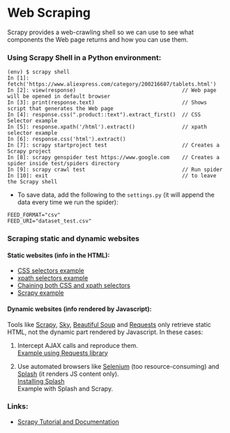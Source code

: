 # Web Scraping

Scrapy provides a web-crawling shell so we can use to see what components the Web page returns and how you can use them.

### Using Scrapy Shell in a Python environment:
```
(env) $ scrapy shell
In [1]: fetch('https://www.aliexpress.com/category/200216607/tablets.html')
In [2]: view(response)                                  // Web page will be opened in default browser
In [3]: print(response.text)                            // Shows script that generates the Web page
In [4]: response.css(".product::text").extract_first()  // CSS Selector example
In [5]: response.xpath('/html').extract()               // xpath selector example
In [6]: response.css('html').extract()
In [7]: scrapy startproject test                        // Creates a Scrapy project
In [8]: scrapy genspider test https://www.google.com    // Creates a spider inside test/spiders directory
In [9]: scrapy crawl test                               // Run spider
In [10]: exit                                           // to leave the Scrapy shell
```

* To save data, add the following to the `settings.py` (it will append the data every time we run the spider):
```
FEED_FORMAT="csv"
FEED_URI="dataset_test.csv"
```

### Scraping static and dynamic websites

#### Static websites (info in the HTML):

* [CSS selectors example](https://github.com/letyrobueno/Python/blob/master/web_scraping/css_selectors.py)
* [xpath selectors example](https://github.com/letyrobueno/Python/blob/master/web_scraping/xpath_selectors.py)
* [Chaining both CSS and xpath selectors](https://github.com/letyrobueno/Python/blob/master/web_scraping/chaining_xpath_css_selectors.py)
* [Scrapy example](https://github.com/letyrobueno/Python/blob/master/web_scraping/spider_bestbuy_scrapy.py)

#### Dynamic websites (info rendered by Javascript):
Tools like [Scrapy](https://scrapy.org/), [Sky](http://docs.python-requests.org/en/master/), [Beautiful Soup](https://www.crummy.com/software/BeautifulSoup/bs4/doc/) and [Requests](http://docs.python-requests.org/en/master/) only retrieve static HTML, not the dynamic part rendered by Javascript. In these cases:
1. Intercept AJAX calls and reproduce them.<br>
[Example using Requests library](https://github.com/letyrobueno/Python/blob/master/web_scraping/spider_bestbuy_requests.py)

2. Use automated browsers like [Selenium](https://selenium.dev/) (too resource-consuming) and [Splash](https://splash.readthedocs.io/en/stable/) (it renders JS content only).<br>
[Installing Splash](https://github.com/letyrobueno/Python/blob/master/web_scraping/splash.md)<br>
Example with Splash and Scrapy.

### Links:
* [Scrapy Tutorial and Documentation](https://docs.scrapy.org/en/latest/intro/tutorial.html)

